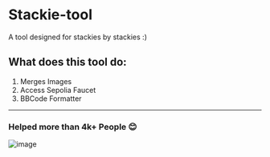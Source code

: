 # Stackie-tool
A tool designed for stackies by stackies :)

## What does this tool do:
1. Merges Images
2. Access Sepolia Faucet
3. BBCode Formatter

---
### Helped more than 4k+ People 😊
![image](https://github.com/user-attachments/assets/19eba521-91e9-4e8b-9ab6-453243bacef0)
